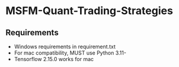 # MSFM-Quant-Trading-Strategies

## Requirements
* Windows requirements in requirement.txt
* For mac compatibility, MUST use Python 3.11-
* Tensorflow 2.15.0 works for mac
